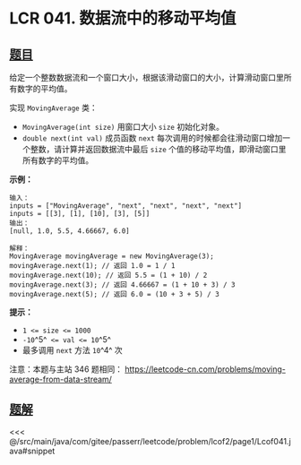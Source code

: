 # LCR 041. 数据流中的移动平均值

## [题目](https://leetcode.cn/problems/qIsx9U/)
给定一个整数数据流和一个窗口大小，根据该滑动窗口的大小，计算滑动窗口里所有数字的平均值。

实现 `MovingAverage` 类：

* `MovingAverage(int size)` 用窗口大小 `size` 初始化对象。
* `double next(int val)` 成员函数 `next` 每次调用的时候都会往滑动窗口增加一个整数，请计算并返回数据流中最后 `size` 个值的移动平均值，即滑动窗口里所有数字的平均值。

**示例：**

```
输入：
inputs = ["MovingAverage", "next", "next", "next", "next"]
inputs = [[3], [1], [10], [3], [5]]
输出：
[null, 1.0, 5.5, 4.66667, 6.0]

解释：
MovingAverage movingAverage = new MovingAverage(3);
movingAverage.next(1); // 返回 1.0 = 1 / 1
movingAverage.next(10); // 返回 5.5 = (1 + 10) / 2
movingAverage.next(3); // 返回 4.66667 = (1 + 10 + 3) / 3
movingAverage.next(5); // 返回 6.0 = (10 + 3 + 5) / 3
```

**提示：**

* `1 <= size <= 1000`
* `-10`^5^` <= val <= 10`^5^
* 最多调用 `next` 方法 `10`^4^ 次

注意：本题与主站 346 题相同： <https://leetcode-cn.com/problems/moving-average-from-data-stream/>


## [题解](https://github.com/PasseRR/JavaLeetCode/blob/master/src/main/java/com/gitee/passerr/leetcode/problem/lcof2/page1/Lcof041.java)

<<< @/src/main/java/com/gitee/passerr/leetcode/problem/lcof2/page1/Lcof041.java#snippet
